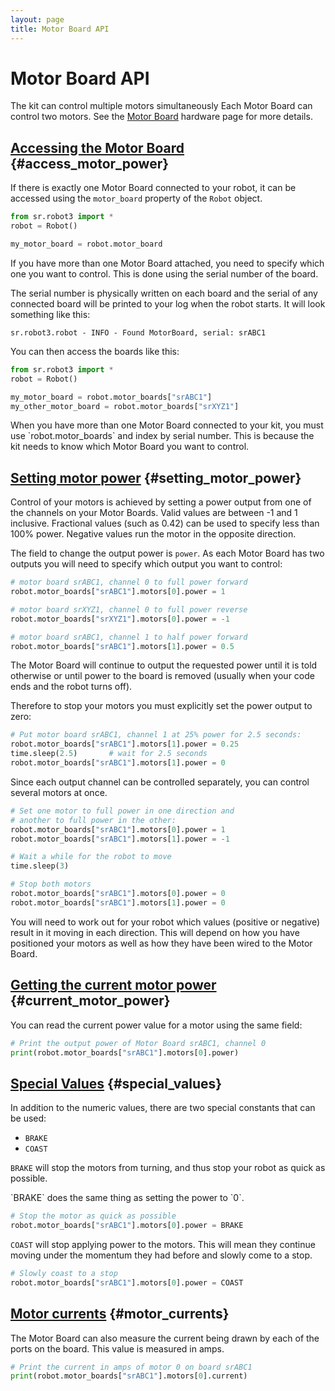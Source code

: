 ```yaml
---
layout: page
title: Motor Board API
---
```


Motor Board API
===============

The kit can control multiple motors simultaneously
Each Motor Board can control two motors.
See the [Motor Board](/docs/kit/motor_board) hardware page for more details.


[Accessing the Motor Board](#access_motor_power) {#access_motor_power}
----------------------------------------------------------------------

If there is exactly one Motor Board connected to your robot, it can be accessed using the `motor_board` property of the `Robot` object.

~~~~~ python
from sr.robot3 import *
robot = Robot()

my_motor_board = robot.motor_board
~~~~~

If you have more than one Motor Board attached, you need to specify which one you want to control.
This is done using the serial number of the board.

The serial number is physically written on each board and the serial of any connected board will be printed to your log when the robot starts.
It will look something like this:

~~~~~ not-code
sr.robot3.robot - INFO - Found MotorBoard, serial: srABC1
~~~~~

You can then access the boards like this:

~~~~~ python
from sr.robot3 import *
robot = Robot()

my_motor_board = robot.motor_boards["srABC1"]
my_other_motor_board = robot.motor_boards["srXYZ1"]
~~~~~

<div class="warning" markdown="1">
  When you have more than one Motor Board connected to your kit, you must use `robot.motor_boards` and index by serial number.
  This is because the kit needs to know which Motor Board you want to control.
</div>


[Setting motor power](#setting_motor_power) {#setting_motor_power}
------------------------------------------------------------------

Control of your motors is achieved by setting a power output from one of the channels on your Motor Boards.
Valid values are between -1 and 1 inclusive.
Fractional values (such as 0.42) can be used to specify less than 100% power.
Negative values run the motor in the opposite direction.

The field to change the output power is `power`. As each Motor Board has two
outputs you will need to specify which output you want to control:

~~~~~ python
# motor board srABC1, channel 0 to full power forward
robot.motor_boards["srABC1"].motors[0].power = 1

# motor board srXYZ1, channel 0 to full power reverse
robot.motor_boards["srXYZ1"].motors[0].power = -1

# motor board srABC1, channel 1 to half power forward
robot.motor_boards["srABC1"].motors[1].power = 0.5
~~~~~

The Motor Board will continue to output the requested power until it is told
otherwise or until power to the board is removed (usually when your code ends and the robot turns
off).

Therefore to stop your motors you must explicitly set the power output to zero:

~~~~~ python
# Put motor board srABC1, channel 1 at 25% power for 2.5 seconds:
robot.motor_boards["srABC1"].motors[1].power = 0.25
time.sleep(2.5)       # wait for 2.5 seconds
robot.motor_boards["srABC1"].motors[1].power = 0
~~~~~

Since each output channel can be controlled separately, you can control several
motors at once.

~~~~~ python
# Set one motor to full power in one direction and
# another to full power in the other:
robot.motor_boards["srABC1"].motors[0].power = 1
robot.motor_boards["srABC1"].motors[1].power = -1

# Wait a while for the robot to move
time.sleep(3)

# Stop both motors
robot.motor_boards["srABC1"].motors[0].power = 0
robot.motor_boards["srABC1"].motors[1].power = 0
~~~~~

<div class="info" markdown="1">
  You will need to work out for your robot which values (positive or negative) result in it moving in each direction.
  This will depend on how you have positioned your motors as well as how they have been wired to the Motor Board.
</div>


[Getting the current motor power](#current_motor_power) {#current_motor_power}
------------------------------------------------------------------------------

You can read the current power value for a motor using the same field:

~~~~~ python
# Print the output power of Motor Board srABC1, channel 0
print(robot.motor_boards["srABC1"].motors[0].power)
~~~~~


[Special Values](#special_values) {#special_values}
---------------------------------------------------

In addition to the numeric values, there are two special constants that can be used:
- `BRAKE`
- `COAST`

`BRAKE` will stop the motors from turning, and thus stop your robot as quick as possible.

<div class="info" markdown="1">
  `BRAKE` does the same thing as setting the power to `0`.
</div>

~~~~~ python
# Stop the motor as quick as possible
robot.motor_boards["srABC1"].motors[0].power = BRAKE
~~~~~

`COAST` will stop applying power to the motors.
This will mean they continue moving under the momentum they had before and slowly come to a stop.

~~~~~ python
# Slowly coast to a stop
robot.motor_boards["srABC1"].motors[0].power = COAST
~~~~~


[Motor currents](#motor_currents) {#motor_currents}
---------------------------------------------------

The Motor Board can also measure the current being drawn by each of the ports on the board.
This value is measured in amps.

~~~~~ python
# Print the current in amps of motor 0 on board srABC1
print(robot.motor_boards["srABC1"].motors[0].current)
~~~~~
